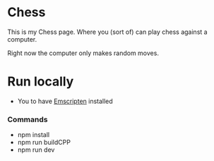 # Chess

This is my Chess page.
Where you (sort of) can play chess against a computer.

Right now the computer only makes random moves.

# Run locally

- You to have [Emscripten](https://emscripten.org/) installed

### Commands

- npm install
- npm run buildCPP
- npm run dev
